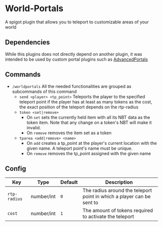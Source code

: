 # World-Portals

A spigot plugin that allows you to teleport to customizable areas of your world

## Dependencies

While this plugins does not directly depend on another plugin, it was intended to be used by custom portal plugins such as [AdvancedPortals](https://www.spigotmc.org/resources/advanced-portals.14356/)

## Commands

- `/worldportals` All the needed functionalities are grouped as subcommands of this command
  - `send <player> <tp_point>` Teleports the player to the specified teleport point if the player has at least as many tokens as the cost, the exact position of the teleport depends on the rtp-radius
  - `token <set|remove>`
    - On `set` sets the currently held item with all its NBT data as the token item. Note that any change on a token's NBT will make it invalid.
    - On `remove` removes the item set as a token
  - `tparea <add|remove> <name>`
    - On `add` creates a tp_point at the player's current location with the given name. A teleport point's name must be unique.
    - On `remove` removes the tp_point assigned with the given name

## Config

| Key          | Type       | Default | Description                                                           |
| ------------ | ---------- | ------- | --------------------------------------------------------------------- |
| `rtp-radius` | number/int | `0`     | The radius around the teleport point in which a player can be sent to |
| `cost`       | number/int | `1`     | The amount of tokens required to activate the teleport                |
